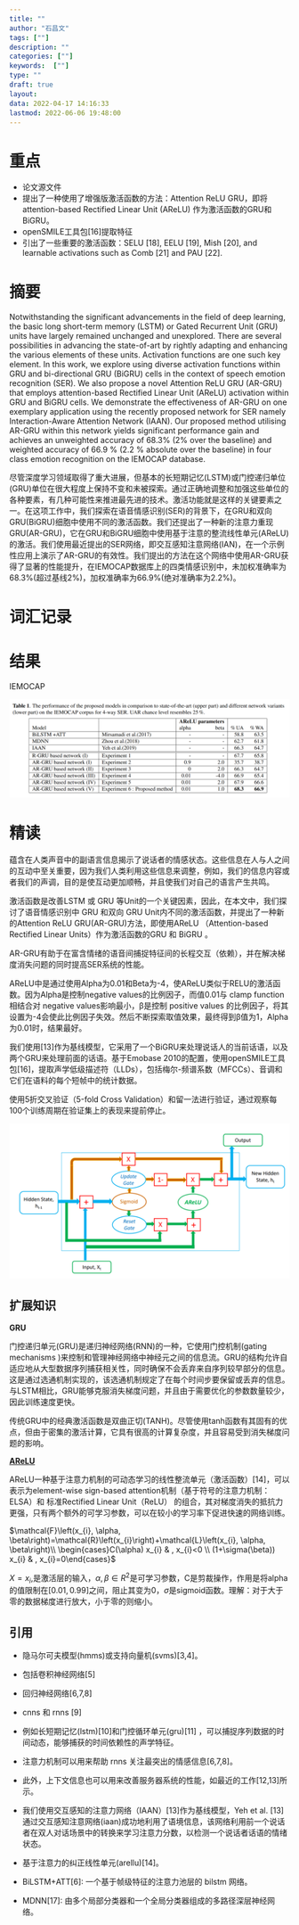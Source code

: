 ```yaml
---
title: ""
author: "石昌文"
tags: [""]
description: ""
categories: [""]
keywords:  [""]
type: ""
draft: true
layout: 
data: 2022-04-17 14:16:33
lastmod: 2022-06-06 19:48:00
---
```


# 重点 

- 论文源文件
- 提出了一种使用了增强版激活函数的方法：Attention ReLU GRU，即将attention-based Rectified Linear Unit (AReLU) 作为激活函数的GRU和BiGRU。
- openSMILE工具包[16]提取特征
- 引出了一些重要的激活函数：SELU [18], EELU [19], Mish [20], and learnable activations such as Comb [21] and PAU [22].

# 摘要

Notwithstanding the significant advancements in the field of deep learning, the basic long short-term memory (LSTM) or Gated Recurrent Unit (GRU) units have largely remained unchanged and unexplored. There are several possibilities in advancing the state-of-art by rightly adapting and enhancing the various elements of these units. Activation functions are one such key element. In this work, we explore using diverse activation functions within GRU and bi-directional GRU (BiGRU) cells in the context of speech emotion recognition (SER). We also propose a novel Attention ReLU GRU (AR-GRU) that employs attention-based Rectified Linear Unit (AReLU) activation within GRU and BiGRU cells. We demonstrate the effectiveness of AR-GRU on one exemplary application using the recently proposed network for SER namely Interaction-Aware Attention Network (IAAN). Our proposed method utilising AR-GRU within this network yields significant performance gain and achieves an unweighted accuracy of 68.3% (2% over the baseline) and weighted accuracy of 66.9 % (2.2 % absolute over the baseline) in four class emotion recognition on the IEMOCAP database.

尽管深度学习领域取得了重大进展，但基本的长短期记忆(LSTM)或门控递归单位(GRU)单位在很大程度上保持不变和未被探索。通过正确地调整和加强这些单位的各种要素，有几种可能性来推进最先进的技术。激活功能就是这样的关键要素之一。在这项工作中，我们探索在语音情感识别(SER)的背景下，在GRU和双向GRU(BiGRU)细胞中使用不同的激活函数。我们还提出了一种新的注意力重现GRU(AR-GRU)，它在GRU和BiGRU细胞中使用基于注意的整流线性单元(AReLU)的激活。我们使用最近提出的SER网络，即交互感知注意网络(IAN)，在一个示例性应用上演示了AR-GRU的有效性。我们提出的方法在这个网络中使用AR-GRU获得了显著的性能提升，在IEMOCAP数据库上的四类情感识别中，未加权准确率为68.3%(超过基线2%)，加权准确率为66.9%(绝对准确率为2.2%)。

# 词汇记录

# 结果

IEMOCAP

![]({9}_A%20Novel%20Attention-Based%20Gated%20Recurrent%20Unit%20and%20its%20Efficacy%20in%20Speech%20Emotion%20Recognition@rajamaniNovelAttentionBasedGated2021.assets/image-20220417162004.png)

# 精读

蕴含在人类声音中的副语言信息揭示了说话者的情感状态。这些信息在人与人之间的互动中至关重要，因为我们人类利用这些信息来调整，例如，我们的信息内容或者我们的声调，目的是使互动更加顺畅，并且使我们对自己的语言产生共鸣。

激活函数是改善LSTM 或 GRU 等Unit的一个关键因素，因此，在本文中，我们探讨了语音情感识别中 GRU 和双向 GRU Unit内不同的激活函数，并提出了一种新的Attention ReLU GRU(AR-GRU)方法，即使用AReLU （Attention-based Rectified Linear Units）作为激活函数的GRU 和 BiGRU 。

AR-GRU有助于在富含情绪的语音间捕捉特征间的长程交互（依赖），并在解决梯度消失问题的同时提高SER系统的性能。

AReLU中是通过使用Alpha为0.01和Beta为-4，使AReLU类似于RELU的激活函数。因为Alpha是控制negative values的比例因子，而值0.01与 clamp function相结合对 negative values影响最小，β是控制 positive values 的比例因子，将其设置为-4会使此比例因子失效。然后不断探索取值效果，最终得到β值为1，Alpha为0.01时，结果最好。

我们使用[13]作为基线模型，它采用了一个BiGRU来处理说话人的当前话语，以及两个GRU来处理前面的话语。基于Emobase 2010的配置，使用openSMILE工具包[16]，提取声学低级描述符（LLDs），包括梅尔-频谱系数（MFCCs）、音调和它们在语料的每个短帧中的统计数据。

使用5折交叉验证（5-fold Cross Validation）和留一法进行验证，通过观察每100个训练周期在验证集上的表现来提前停止。

![]({9}_A%20Novel%20Attention-Based%20Gated%20Recurrent%20Unit%20and%20its%20Efficacy%20in%20Speech%20Emotion%20Recognition@rajamaniNovelAttentionBasedGated2021.assets/image-20220304010017.png)

## 扩展知识

**GRU**

门控递归单元(GRU)是递归神经网络(RNN)的一种，它使用门控机制(gating mechanisms )来控制和管理神经网络中神经元之间的信息流。GRU的结构允许自适应地从大型数据序列捕获相关性，同时确保不会丢弃来自序列较早部分的信息。这是通过选通机制实现的，该选通机制规定了在每个时间步要保留或丢弃的信息。与LSTM相比，GRU能够克服消失梯度问题，并且由于需要优化的参数数量较少，因此训练速度更快。

传统GRU中的经典激活函数是双曲正切(TANH)。尽管使用tanh函数有其固有的优点，但由于密集的激活计算，它具有很高的计算复杂度，并且容易受到消失梯度问题的影响。

[**AReLU**](https://zhuanlan.zhihu.com/p/158389615)

AReLU一种基于注意力机制的可动态学习的线性整流单元（激活函数）[14]，可以表示为element-wise sign-based attention机制（基于符号的注意力机制：ELSA）和 标准Rectified Linear Unit（ReLU） 的组合，其对梯度消失的抵抗力更强，只有两个额外的可学习参数，可以在较小的学习率下促进快速的网络训练。

$\mathcal{F}\left(x_{i}, \alpha, \beta\right)=\mathcal{R}\left(x_{i}\right)+\mathcal{L}\left(x_{i}, \alpha, \beta\right)\\ \begin{cases}C(\alpha) x_{i} & , x_{i}<0 \\ (1+\sigma(\beta)) x_{i} & , x_{i}=0\end{cases}$

$X = {x_{i}}$,是激活层的输入，${α, β} ∈ R^{2}$是可学习参数，C是剪裁操作，作用是将alpha的值限制在$[0.01, 0.99]$之间，阻止其变为0，$σ$是sigmoid函数。理解：对于大于零的数据梯度进行放大，小于零的则缩小。

## 引用

- 隐马尔可夫模型(hmms)或支持向量机(svms)[3,4]。

- 包括卷积神经网络[5] 

- 回归神经网络[6,7,8] 

- cnns 和 rnns [9]

- 例如长短期记忆(lstm)[10]和门控循环单元(gru)[11] ，可以捕捉序列数据的时间动态，能够捕获的时间依赖性的声学特征。

- 注意力机制可以用来帮助 rnns 关注最突出的情感信息[6,7,8]。

- 此外，上下文信息也可以用来改善服务器系统的性能，如最近的工作[12,13]所示。

- 我们使用交互感知的注意力网络（IAAN）[13]作为基线模型，Yeh et al. [13]通过交互感知注意网络(iaan)成功地利用了语境信息，该网络利用前一个说话者在双人对话场景中的转换来学习注意力分数，以检测一个说话者话语的情绪状态。

- 基于注意力的纠正线性单元(arellu)[14]。

- BiLSTM+ATT[6]: 一个基于帧级特征的注意力池层的 bilstm 网络。

- MDNN[17]: 由多个局部分类器和一个全局分类器组成的多路径深层神经网络。
